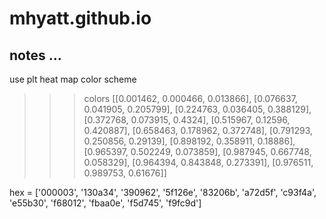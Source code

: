 # mhyatt.github.io

## notes ...
use plt heat map color scheme

>>> colors
[[0.001462, 0.000466, 0.013866], [0.076637, 0.041905, 0.205799], [0.224763, 0.036405, 0.388129], [0.372768, 0.073915, 0.4324], [0.515967, 0.12596, 0.420887], [0.658463, 0.178962, 0.372748], [0.791293, 0.250856, 0.29139], [0.898192, 0.358911, 0.18886], [0.965397, 0.502249, 0.073859], [0.987945, 0.667748, 0.058329], [0.964394, 0.843848, 0.273391], [0.976511, 0.989753, 0.61676]]

hex = ['000003', '130a34', '390962', '5f126e', '83206b', 'a72d5f', 'c93f4a', 'e55b30', 'f68012', 'fbaa0e', 'f5d745', 'f9fc9d']
